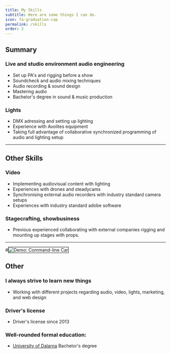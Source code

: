 ```yaml
---
title: My Skills
subtitle: Here are some things I can do.
icon: fa-graduation-cap
permalink: /skills
order: 2
---
```


## Summary 

### Live and studio environment audio engineering
* Set up PA's and rigging before a show
* Soundcheck and audio mixing techniques
* Audio recording & sound design
* Mastering audio 
* Bachelor's degree in sound & music production

### Lights 
* DMX adressing and setting up lighting 
* Experience with Avolites equipment
* Taking full advantage of collaborative synchronized programming of audio and lighting setup

-----------------

## Other Skills

### Video
* Implementing audiovisual content with lighting
* Experiences with drones and steadycams 
* Synchronising external audio recorders with industry standard camera setups 
* Experiences with industry standard adobe software 

### Stagecrafting, showbusiness 
* Previous experienced collaborating with external companies rigging and mounting up stages with props.

-----------------

#<img src="assets/images/car.png" alt="Demo: Command-line Car" style="border: 1px solid black"/>

## Other

### I always strive to learn new things 
* Working with different projects regarding audio, video, lights, marketing, and web design


### Driver's license 
* Driver's license since 2013


### Well-rounded formal education:
* [University of Dalarna](http://www.du.se/en/study-at-du/Program/programme-syllabus/?code=KSMPG) Bachelor's degree
